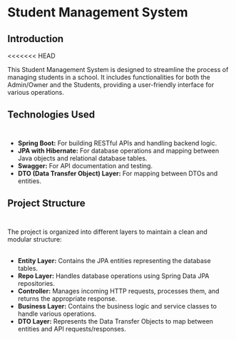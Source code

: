 # Student Management System

## Introduction
<<<<<<< HEAD

This Student Management System is designed to streamline the process of managing students in a school. It includes functionalities for both the Admin/Owner and the Students, providing a user-friendly interface for various operations.

## Technologies Used <br><br>

- **Spring Boot:** For building RESTful APIs and handling backend logic.<br>
- **JPA with Hibernate:** For database operations and mapping between Java objects and relational database tables.<br>
- **Swagger:** For API documentation and testing.<br>
- **DTO (Data Transfer Object) Layer:** For mapping between DTOs and entities.<br>

## Project Structure <br><br>

The project is organized into different layers to maintain a clean and modular structure:<br><br>

- **Entity Layer:** Contains the JPA entities representing the database tables.<br>
- **Repo Layer:** Handles database operations using Spring Data JPA repositories.<br>
- **Controller:** Manages incoming HTTP requests, processes them, and returns the appropriate response.<br>
- **Business Layer:** Contains the business logic and service classes to handle various operations.<br>
- **DTO Layer:** Represents the Data Transfer Objects to map between entities and API requests/responses.<br>


